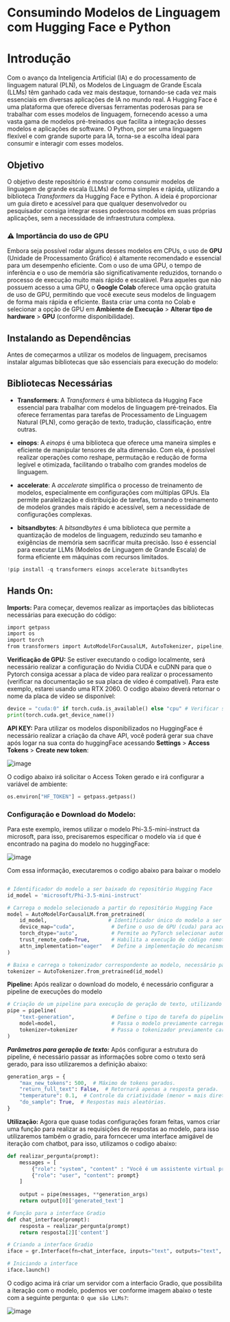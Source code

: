 # Consumindo Modelos de Linguagem com Hugging Face e Python

# Introdução
Com o avanço da Inteligencia Artificial (IA) e do processamento de linguagem natural (PLN), os Modelos de Linguagm de Grande Escala (LLMs) têm ganhado cada vez mais destaque, tornando-se cada vez mais essenciais em diversas aplicações de IA no mundo real.
A Hugging Face é uma plataforma que oferece diversas ferramentas poderosas para se trabalhar com esses modelos de linguagem, fornecendo acesso a uma vasta gama de modelos pré-treinados que facilita a integração desses modelos e aplicações de software. O Python, por ser uma linguagem flexível e com grande suporte para IA, torna-se a escolha ideal para consumir e interagir com esses modelos.


## Objetivo
O objetivo deste repositório é mostrar como consumir modelos de linguagem de grande escala (LLMs) de forma simples e rápida, utilizando a biblioteca *Transformers* da Hugging Face e Python. A ideia é proporcionar um guia direto e acessível para que qualquer desenvolvedor ou pesquisador consiga integrar esses poderosos modelos em suas próprias aplicações, sem a necessidade de infraestrutura complexa.

###  ⚠️ Importância do uso de GPU
Embora seja possível rodar alguns desses modelos em CPUs, o uso de **GPU** (Unidade de Processamento Gráfico) é altamente recomendado e essencial para um desempenho eficiente. Com o uso de uma GPU, o tempo de inferência e o uso de memória são significativamente reduzidos, tornando o processo de execução muito mais rápido e escalável. Para aqueles que não possuem acesso a uma GPU, o **Google Colab** oferece uma opção gratuita de uso de GPU, permitindo que você execute seus modelos de linguagem de forma mais rápida e eficiente. Basta criar uma conta no Colab e selecionar a opção de GPU em **Ambiente de Execução** > **Alterar tipo de hardware** > **GPU** (conforme disponibilidade).


## Instalando as Dependências
Antes de começarmos a utilizar os modelos de linguagem, precisamos instalar algumas bibliotecas que são essenciais para execução do modelo:

## Bibliotecas Necessárias

- **Transformers**: A *Transformers* é uma biblioteca da Hugging Face essencial para trabalhar com modelos de linguagem pré-treinados. Ela oferece ferramentas para tarefas de Processamento de Linguagem Natural (PLN), como geração de texto, tradução, classificação, entre outras.

- **einops**: A *einops* é uma biblioteca que oferece uma maneira simples e eficiente de manipular tensores de alta dimensão. Com ela, é possível realizar operações como reshape, permutação e redução de forma legível e otimizada, facilitando o trabalho com grandes modelos de linguagem.

- **accelerate**: A *accelerate* simplifica o processo de treinamento de modelos, especialmente em configurações com múltiplas GPUs. Ela permite paralelização e distribuição de tarefas, tornando o treinamento de modelos grandes mais rápido e acessível, sem a necessidade de configurações complexas.

- **bitsandbytes**: A *bitsandbytes* é uma biblioteca que permite a quantização de modelos de linguagem, reduzindo seu tamanho e exigências de memória sem sacrificar muita precisão. Isso é essencial para executar LLMs (Modelos de Linguagem de Grande Escala) de forma eficiente em máquinas com recursos limitados.


```python
!pip install -q transformers einops accelerate bitsandbytes
```

## Hands On:
<b>Imports:</b> Para começar, devemos realizar as importações das bibliotecas necessárias para execução do código:
```bash
import getpass
import os
import torch
from transformers import AutoModelForCausalLM, AutoTokenizer, pipeline, BitsAndBytesConfig, pipeline
```
**Verificação de GPU:** Se estiver executando o codigo localmente, será necessário realizar a configuração do Nvidia CUDA e cuDNN para que o Pytorch consiga acessar a placa de vídeo para realizar o processamento (verificar na documentação se sua placa de vídeo é compatível). Para este exemplo, estarei usando uma RTX 2060. O codigo abaixo deverá retornar o nome da placa de vídeo se disponível:
```python
device = "cuda:0" if torch.cuda.is_available() else "cpu" # Verificar se há gpu disponivel
print(torch.cuda.get_device_name())
```
**API KEY:** Para utilizar os modelos disponibilizados no HuggingFace é necessário realizar a criação da chave API, você poderá gerar sua chave após logar na sua conta do huggingFace acessando **Settings** > **Access Tokens** > **Create new token**:

![image](https://github.com/user-attachments/assets/e4674b4f-e475-45de-93d6-d71cefe522b7)

O codigo abaixo irá solicitar o Access Token gerado e irá configurar a variável de ambiente:
```python
os.environ["HF_TOKEN"] = getpass.getpass()
```
### Configuração e Download do Modelo:
Para este exemplo, iremos utilizar o modelo Phi-3.5-mini-instruct da microsoft, para isso, precisaremos especificar o modelo via `id` que é encontrado na pagina do modelo no huggingFace:

![image](https://github.com/user-attachments/assets/8ec17b13-11df-49da-a9ac-d59cfd80dd8c)

Com essa informação, executaremos o codigo abaixo para baixar o modelo
```python

# Identificador do modelo a ser baixado do repositório Hugging Face
id_model = 'microsoft/Phi-3.5-mini-instruct'

# Carrega o modelo selecionado a partir do repositório Hugging Face
model = AutoModelForCausalLM.from_pretrained(
    id_model,                    # Identificador único do modelo a ser baixado
    device_map="cuda",            # Define o uso de GPU (cuda) para aceleração de hardware
    torch_dtype="auto",           # Permite ao PyTorch selecionar automaticamente o tipo de dado (float32 ou float16) com base na disponibilidade de hardware
    trust_remote_code=True,       # Habilita a execução de código remoto, permitindo que o modelo baixe e execute scripts adicionais necessários para o seu funcionamento
    attn_implementation="eager"   # Define a implementação do mecanismo de atenção, sendo "eager" um modo mais simples e direto
)

# Baixa e carrega o tokenizador correspondente ao modelo, necessário para converter texto em tokens e vice-versa
tokenizer = AutoTokenizer.from_pretrained(id_model)

```

**Pipeline:** Após realizar o download do modelo, é necessário configurar a pipeline de execuções do modelo
```python
# Criação de um pipeline para execução de geração de texto, utilizando o modelo e tokenizador definidos anteriormente
pipe = pipeline(
    "text-generation",            # Define o tipo de tarefa do pipeline: "text-generation" (geração de texto)
    model=model,                  # Passa o modelo previamente carregado que será usado para a geração de texto
    tokenizer=tokenizer           # Passa o tokenizador previamente carregado, necessário para converter texto em tokens e vice-versa
)
```

***Parâmetros para geração de texto:*** Após configurar a estrutura do pipeline, é necessário passar as informações sobre como o texto será gerado, para isso utilizaremos a definição abaixo:
```python
generation_args = {
    "max_new_tokens": 500,  # Máximo de tokens gerados.
    "return_full_text": False,  # Retornará apenas a resposta gerada.
    "temperature": 0.1,  # Controle da criatividade (menor = mais direto).
    "do_sample": True,  # Respostas mais aleatórias.
}

```
**Utilização:** Agora que quase todas configurações foram feitas, vamos criar uma função para realizar as requisições de respostas ao modelo, para isso utilizaremos também o gradio, para forncecer uma interface amigável de iteração com chatbot, para isso, utilizamos o codigo abaixo:
```python
def realizar_pergunta(prompt):
    messages = [
        {"role": "system", "content" : "Você é um assistente virtual prestativo. Responda somente em Português."},
        {"role": "user", "content": prompt}
    ]
    
    output = pipe(messages, **generation_args)
    return output[0]['generated_text']

# Função para a interface Gradio
def chat_interface(prompt):
    resposta = realizar_pergunta(prompt)
    return resposta[2]['content']

# Criando a interface Gradio
iface = gr.Interface(fn=chat_interface, inputs="text", outputs="text", live=True, title="Assistente Virtual")

# Iniciando a interface
iface.launch()
```

O codigo acima irá criar um servidor com a interfacio Gradio, que possibilita a iteração com o modelo, podemos ver conforme imagem abaixo o teste com a seguinte pergunta: `O que são LLMs?`:

![image](https://github.com/user-attachments/assets/ae72ed7f-5e08-4a58-936b-1d72deda91b2)

